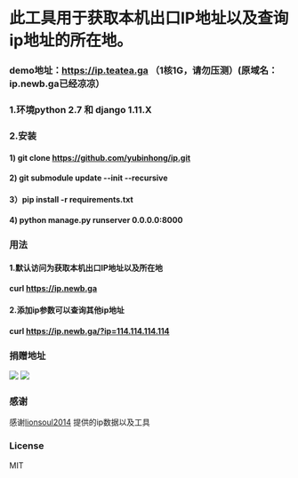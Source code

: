 # 此工具用于获取本机出口IP地址以及查询ip地址的所在地。
### demo地址：https://ip.teatea.ga   （1核1G，请勿压测）(原域名：ip.newb.ga已经凉凉）
### 1.环境python 2.7 和 django 1.11.X
### 2.安装
#### 1) git clone https://github.com/yubinhong/ip.git
#### 2) git submodule update --init --recursive
#### 3）pip install -r requirements.txt
#### 4) python manage.py runserver 0.0.0.0:8000

### 用法
#### 1.默认访问为获取本机出口IP地址以及所在地
#### curl https://ip.newb.ga

#### 2.添加ip参数可以查询其他ip地址
#### curl https://ip.newb.ga/?ip=114.114.114.114

### 捐赠地址
![](https://res.cloudinary.com/dc6pgic7p/image/upload/v1553325075/weixin.jpg)
![](https://res.cloudinary.com/dc6pgic7p/image/upload/v1553241343/zhifubao.png)

### 感谢
感谢[lionsoul2014](https://github.com/lionsoul2014/ip2region) 提供的ip数据以及工具
### License
MIT
